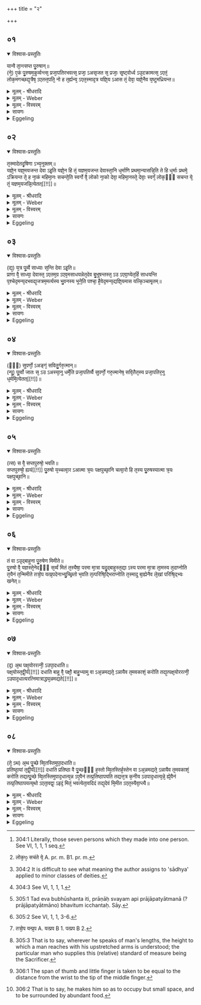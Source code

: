 +++
title = "२"

+++


## ०१


<details open><summary>विश्वास-प्रस्तुतिः</summary>

यान्वै ता᳘न्त्सप्त पु᳘रुषान्॥  
(ने᳘) ए᳘कं पु᳘रुषम᳘कुर्व्वन्त्स᳘ प्रजा᳘पतिरभवत्स᳘ प्रजा᳘ ऽअसृजत स᳘ प्रजाः᳘ सृ᳘ष्ट्वोर्ध्व ऽउ᳘दक्रामत्स᳘ ऽएतं᳘ लोक᳘मगच्छद्य᳘त्रैष᳘ ऽएतत्त᳘पति᳘ नो ह त᳘र्ह्यन्य᳘ ऽएत᳘स्माद᳘त्र यज्ञि᳘य ऽआस तं᳘ देवा᳘ यज्ञे᳘नैव य᳘ष्टुमध्रियन्त॥
</details>

<details><summary>मूलम् - श्रीधरादि</summary>

यान्वै ता᳘न्त्सप्त पु᳘रुषान्॥  
(ने᳘) ए᳘कं पु᳘रुषम᳘कुर्व्वन्त्स᳘ प्रजा᳘पतिरभवत्स᳘ प्रजा᳘ ऽअसृजत स᳘ प्रजाः᳘ सृ᳘ष्ट्वोर्ध्व ऽउ᳘दक्रामत्स᳘ ऽएतं᳘ लोक᳘मगच्छद्य᳘त्रैष᳘ ऽएतत्त᳘पति᳘ नो ह त᳘र्ह्यन्य᳘ ऽएत᳘स्माद᳘त्र यज्ञि᳘य ऽआस तं᳘ देवा᳘ यज्ञे᳘नैव य᳘ष्टुमध्रियन्त॥
</details>

<details><summary>मूलम् - Weber</summary>

यान्वै ता᳘न्त्सप्त पु᳘रुषान्॥  
ए᳘कम् पु᳘रुषम᳘कुर्वन्त्स᳘ प्रजा᳘पतिरभवत्स᳘ प्रजा᳘ असृजत स᳘ प्रजाः᳘ सृॗष्ट्वोर्ध्व उ᳘दक्रामत्स᳘ एतं᳘ लोक᳘मगछद्य᳘त्रैष᳘ एतत्त᳘पतिॗ नो ह त᳘र्ह्यन्य᳘ एत᳘स्माद᳘त्र यज्ञि᳘य आस तं᳘ देवा᳘ यज्ञे᳘नैव य᳘ष्टुमध्रियन्त॥
</details>

<details><summary>मूलम् - विस्वरम्</summary>


</details>

<details><summary>सायणः</summary>

…
</details>

<details><summary>Eggeling</summary>

1. Now the one person which they made out of those seven persons [^egg_575] became this Prajāpati. He produced living beings (or offspring), and having produced living beings he went upwards,--he went to that world where that (sun) now shines. And, indeed, there was then no other (victim) meet for sacrifice but that one (Prajāpati), and the gods set about offering him up in sacrifice.

[^egg_575]: 304:1 Literally, those seven persons which they made into one person. See VI, 1, 1, 1 seq.
</details>


## ०२


<details open><summary>विश्वास-प्रस्तुतिः</summary>

त᳘स्मादेतदृ᳘षिणा ऽभ्य᳘नूक्तम्॥  
यज्ञे᳘न यज्ञ᳘मयजन्त देवा ऽइ᳘ति यज्ञे᳘न हि तं᳘ यज्ञम᳘यजन्त देवास्ता᳘नि ध᳘र्माणि प्रथमा᳘न्यासन्नि᳘ति ते हि ध᳘र्माः प्रथमे᳘ ऽक्रियन्त ते᳘ ह ना᳘कं महिमा᳘नः सचन्ते᳘ति स्वर्गो वै᳘ लोको ना᳘को देवा᳘ महिमा᳘नस्ते᳘ देवाः᳘ स्वर्गं᳘ लोक᳘ᳫँ᳘ सचन्त ये᳘ तं᳘ यज्ञम᳘यजन्नि᳘त्येतत्[[!!]]॥
</details>

<details><summary>मूलम् - श्रीधरादि</summary>

त᳘स्मादेतदृ᳘षिणा ऽभ्य᳘नूक्तम्॥  
यज्ञे᳘न यज्ञ᳘मयजन्त देवा ऽइ᳘ति यज्ञे᳘न हि तं᳘ यज्ञम᳘यजन्त देवास्ता᳘नि ध᳘र्माणि प्रथमा᳘न्यासन्नि᳘ति ते हि ध᳘र्माः प्रथमे᳘ ऽक्रियन्त ते᳘ ह ना᳘कं महिमा᳘नः सचन्ते᳘ति स्वर्गो वै᳘ लोको ना᳘को देवा᳘ महिमा᳘नस्ते᳘ देवाः᳘ स्वर्गं᳘ लोक᳘ᳫँ᳘ सचन्त ये᳘ तं᳘ यज्ञम᳘यजन्नि᳘त्येतत्[[!!]]॥
</details>

<details><summary>मूलम् - Weber</summary>

त᳘स्मादेतदृ᳘षिणाभ्य᳘नूक्तम्॥  
यज्ञे᳘न यज्ञ᳘मयजन्त देवा इ᳘ति यज्ञे᳘न हि तं᳘ यज्ञम᳘यजन्त देवास्ता᳘नि ध᳘र्माणि प्रथमा᳘न्यासन्नि᳘ति ते हि ध᳘र्माः प्रथमे᳘ऽक्रियन्त ते᳘ ह ना᳘कम् महिमा᳘नः सचन्ते᳘ति स्वर्गो वै᳘ लोको ना᳘को देवा᳘ महिमा᳘नस्ते᳘ देवाः᳘ स्वर्गं᳘ लोक᳘ᳫं᳘ सचन्त ये᳘ [^wbr_1] तं᳘ यज्ञम᳘यजन्नि᳘त्येत᳘त्॥  

[^wbr_1]: लोक᳘ᳫ᳘ सचंते ये᳘ A. pr. m. B1. pr. m.
</details>

<details><summary>मूलम् - विस्वरम्</summary>


</details>

<details><summary>सायणः</summary>

…
</details>

<details><summary>Eggeling</summary>

2. Wherefore it is with reference to this that the R̥shi has said (Vāj. S. XXXI, 16, R̥g-veda X, 90, 16), 'The gods offered up sacrifice by sacrifice,'--for by sacrifice they did offer up him (Prajāpati), the sacrifice;--'these were the first ordinances:'--for these laws were instituted first;--'these powers clung unto the firmament,'--the firmament is the world of heaven, and the powers are the gods: thus, 'Those gods who offered up that sacrifice shall cling to the world of heaven;'--
</details>


## ०३


<details open><summary>विश्वास-प्रस्तुतिः</summary>

(द्य᳘) य᳘त्र पू᳘र्व्वे साध्याः स᳘न्ति देवा ऽइ᳘ति॥  
प्राणा वै᳘ साध्या᳘ देवास्त᳘ ऽएतम᳘ग्र ऽएव᳘मसाधयन्नेत᳘देव बु᳘भूषन्तस्त᳘ ऽउ ऽएवा᳘प्येत᳘र्हि साधयन्ति प᳘श्चेद᳘मन्य᳘दभवद्य᳘जत्रम᳘मर्त्यस्य भु᳘वनस्य भूने᳘ति पश्चा᳘ है᳘वेद᳘मन्य᳘द्यज्ञि᳘यमास यत्कि᳘ञ्चामृ᳘तम्॥
</details>

<details><summary>मूलम् - श्रीधरादि</summary>

(द्य᳘) य᳘त्र पू᳘र्व्वे साध्याः स᳘न्ति देवा ऽइ᳘ति॥  
प्राणा वै᳘ साध्या᳘ देवास्त᳘ ऽएतम᳘ग्र ऽएव᳘मसाधयन्नेत᳘देव बु᳘भूषन्तस्त᳘ ऽउ ऽएवा᳘प्येत᳘र्हि साधयन्ति प᳘श्चेद᳘मन्य᳘दभवद्य᳘जत्रम᳘मर्त्यस्य भु᳘वनस्य भूने᳘ति पश्चा᳘ है᳘वेद᳘मन्य᳘द्यज्ञि᳘यमास यत्कि᳘ञ्चामृ᳘तम्॥
</details>

<details><summary>मूलम् - Weber</summary>

य᳘त्र पू᳘र्वे साध्याः स᳘न्ति देवा इ᳘ति॥  
प्राणा वै᳘ साध्या᳘ देवास्त᳘ एतम᳘ग्र एव᳘मसाधयन्नेत᳘देव बु᳘भूषन्तस्त᳘ उ एवा᳘प्येत᳘र्हि साधयन्ति पॗश्चेद᳘मन्य᳘दभवद्य᳘जत्रम᳘मर्त्यस्य भु᳘वनस्य भूने᳘ति पश्चा᳘हैॗवेद᳘मन्य᳘द्यज्ञि᳘यमास यत्किं᳘ चामृ᳘तम्॥
</details>

<details><summary>मूलम् - विस्वरम्</summary>


</details>

<details><summary>सायणः</summary>

…
</details>

<details><summary>Eggeling</summary>

3. 'Where first the perfect gods were,'--the perfect [^egg_576] gods, doubtless, are the vital airs, for it is they that perfected him in the beginning [^egg_577] when they

[^egg_576]: 304:2 It is difficult to see what meaning the author assigns to 'sādhya' applied to minor classes of deities.

[^egg_577]: 304:3 See VI, 1, 1, 1.

were desirous of becoming that (body of Prajāpati [^egg_578]); and even now, indeed, they do perfect (him).--[R̥g-veda X, 149, 3]--'Thereafter this other became meet for sacrifice by the abundance of the immortal world,'--for thereafter, indeed, other things here--whatsoever is immortal--became fit for sacrifice.

[^egg_578]: 305:1 Tad eva bubhūshanta iti, prāṇāḥ svayam api prājāpatyātmanā (? prājāpatyātmāno) bhavitum icchantaḥ. Sāy.
</details>


## ०४


<details open><summary>विश्वास-प्रस्तुतिः</summary>

(ᳫँ᳭) सुपर्णो᳘ ऽअङ्गं᳘ सवितु᳘र्गरु᳘त्मान्॥  
(न्पू᳘) पू᳘र्व्वो जातः स᳘ ऽउ ऽअस्या᳘नु धर्मे᳘ति प्रजा᳘पतिर्व्वै सुपर्णो᳘ गरु᳘त्मानेष᳘ सवि᳘तैत᳘स्य प्रजा᳘पतिर᳘नु ध᳘र्ममि᳘त्येतत्[[!!]]॥
</details>

<details><summary>मूलम् - श्रीधरादि</summary>

(ᳫँ᳭) सुपर्णो᳘ ऽअङ्गं᳘ सवितु᳘र्गरु᳘त्मान्॥  
(न्पू᳘) पू᳘र्व्वो जातः स᳘ ऽउ ऽअस्या᳘नु धर्मे᳘ति प्रजा᳘पतिर्व्वै सुपर्णो᳘ गरु᳘त्मानेष᳘ सवि᳘तैत᳘स्य प्रजा᳘पतिर᳘नु ध᳘र्ममि᳘त्येतत्[[!!]]॥
</details>

<details><summary>मूलम् - Weber</summary>

सुपर्णो᳘ अङ्ग᳘ᳫं᳘ सवितु᳘र्गरु᳘त्मान्॥  
पू᳘र्वो जातः स᳘ उ अस्या᳘नु धर्मे᳘ति प्रजा᳘पतिर्वै᳘ सुपर्णो᳘ गरु᳘त्मानेष᳘ सविॗतैत᳘स्य प्रजा᳘पतिर᳘नु ध᳘र्मनि᳘त्येत᳘त्॥
</details>

<details><summary>मूलम् - विस्वरम्</summary>


</details>

<details><summary>सायणः</summary>

…
</details>

<details><summary>Eggeling</summary>

4. 'Savitr̥'s well-winged eagle verily was first born, and he was according to his ordinance,'--the well-winged eagle, doubtless, is Prajāpati, and Savitr̥ is that (sun): thus, 'In accordance with his (the sun's) law he indeed (comported himself).'
</details>


## ०५


<details open><summary>विश्वास-प्रस्तुतिः</summary>

(त्स) स वै᳘ सप्तपुरुषो᳘ भवति॥  
सप्तपुरुषो᳘ ह्ययं[[!!]] पु᳘रुषो य᳘च्चत्वा᳘र ऽआत्मा त्र᳘यः पक्षपुच्छा᳘नि चत्वा᳘रो हि त᳘स्य पु᳘रुषस्यात्मा त्र᳘यः पक्षपुच्छा᳘नि॥
</details>

<details><summary>मूलम् - श्रीधरादि</summary>

(त्स) स वै᳘ सप्तपुरुषो᳘ भवति॥  
सप्तपुरुषो᳘ ह्ययं[[!!]] पु᳘रुषो य᳘च्चत्वा᳘र ऽआत्मा त्र᳘यः पक्षपुच्छा᳘नि चत्वा᳘रो हि त᳘स्य पु᳘रुषस्यात्मा त्र᳘यः पक्षपुच्छा᳘नि॥
</details>

<details><summary>मूलम् - Weber</summary>

स वै᳘ सप्तपुरुषो᳘ भवति॥  
सप्तपुरुषो ह्य᳘यम् पु᳘रुषो य᳘च्चत्वा᳘र आत्मा त्र᳘यः पक्षपुछा᳘नि चत्वा᳘रो हि त᳘स्य पु᳘रुषस्यात्मा त्र᳘यः पक्षपुछा᳘नि॥
</details>

<details><summary>मूलम् - विस्वरम्</summary>


</details>

<details><summary>सायणः</summary>

…
</details>

<details><summary>Eggeling</summary>

5. He indeed consists of seven persons, for that Person [^egg_579] consisted of seven persons;--to wit, the body of four, and the wings and tail of three, for of four the body of that Person consisted, and of three his wings and tail.

[^egg_579]: 305:2 See VI, 1, 1, 3-6.
</details>


## ०६


<details open><summary>विश्वास-प्रस्तुतिः</summary>

तं वा ऽउ᳘द्बाहुना पु᳘रुषेण मिमीते॥  
पु᳘रुषो वै᳘ यज्ञस्ते᳘नेदᳫँ᳭ स᳘र्व्वं मितं त᳘स्यैषा᳘ परमा मा᳘त्रा यदु᳘द्बाहुस्त᳘द्या ऽस्य परमा मा᳘त्रा ता᳘मस्य त᳘दाप्नोति त᳘यैनं त᳘न्मिमीते तत्रो᳘प यत्प्र᳘पदेनाभ्यु᳘च्छ्रितो भ᳘वति त᳘त्परिश्रि᳘द्भिराप्नोति त᳘स्मादु बा᳘ह्येनैव ले᳘खां परिश्रि᳘द्भ्यः खनेत्॥
</details>

<details><summary>मूलम् - श्रीधरादि</summary>

तं वा ऽउ᳘द्बाहुना पु᳘रुषेण मिमीते॥  
पु᳘रुषो वै᳘ यज्ञस्ते᳘नेदᳫँ᳭ स᳘र्व्वं मितं त᳘स्यैषा᳘ परमा मा᳘त्रा यदु᳘द्बाहुस्त᳘द्या ऽस्य परमा मा᳘त्रा ता᳘मस्य त᳘दाप्नोति त᳘यैनं त᳘न्मिमीते तत्रो᳘प यत्प्र᳘पदेनाभ्यु᳘च्छ्रितो भ᳘वति त᳘त्परिश्रि᳘द्भिराप्नोति त᳘स्मादु बा᳘ह्येनैव ले᳘खां परिश्रि᳘द्भ्यः खनेत्॥
</details>

<details><summary>मूलम् - Weber</summary>

तं वा उ᳘द्बाहुना पु᳘रुषेण मिमीते॥  
पु᳘रुषो वै᳘ यज्ञस्ते᳘नेदᳫं स᳘र्वम् मितं त᳘स्यैषा᳘ परमा मा᳘त्रा यदु᳘द्बाहुस्तॗद्यास्य परमा मा᳘त्रा ता᳘मस्य त᳘दाप्नोति त᳘यैनं त᳘न्मिमीते तत्रो᳘प यत्प्र᳘पदेनाभ्यु᳘छ्रितो [^wbr_2] भ᳘वति त᳘त्परिश्रि᳘द्भिराप्नोति त᳘स्मादु बा᳘ह्येनैव ले᳘खाम् परिश्रि᳘द्भ्यः खनेत्॥  

[^wbr_2]: तत्रो᳘प यन्प्र᳘प A. यत्प्रप B 1. पत्प्रप B 2.
</details>

<details><summary>मूलम् - विस्वरम्</summary>


</details>

<details><summary>सायणः</summary>

…
</details>

<details><summary>Eggeling</summary>

6. He measures it (the altar) by the man with upstretched arms [^egg_580]; for the sacrifice is a man, and by him everything here is measured; and that is his highest measure when he stands with up-stretched arms: he thus secures for him what is his highest measure, and therewith he then measures it. And what (space) there is over and above that when he is raised on the forepart of his foot, that he secures by the enclosing-stones; and hence he

[^egg_580]: 305:3 That is to say, wherever he speaks of man's lengths, the height to which a man reaches with his upstretched arms is understood; the particular man who supplies this (relative) standard of measure being the Sacrificer.

should dig a line for the enclosing-stones outside (the altar-ground).
</details>


## ०७


<details open><summary>विश्वास-प्रस्तुतिः</summary>

(द᳘) अ᳘थ पक्ष᳘योररत्नी᳘ ऽउपा᳘दधाति॥  
पक्ष᳘योस्त᳘द्वी᳘र्यं[[!!]] दधाति बाहू वै᳘ पक्षौ᳘ बाहु᳘भ्यामु वा ऽअ᳘न्नमद्यते᳘ ऽन्नायैव त᳘मवकाशं᳘ करोति तद्य᳘त्पक्ष᳘योररत्नी᳘ ऽउपाद᳘धात्यरत्निमात्राद्ध्य᳘न्नमद्यते[[!!]]॥
</details>

<details><summary>मूलम् - श्रीधरादि</summary>

(द᳘) अ᳘थ पक्ष᳘योररत्नी᳘ ऽउपा᳘दधाति॥  
पक्ष᳘योस्त᳘द्वी᳘र्यं[[!!]] दधाति बाहू वै᳘ पक्षौ᳘ बाहु᳘भ्यामु वा ऽअ᳘न्नमद्यते᳘ ऽन्नायैव त᳘मवकाशं᳘ करोति तद्य᳘त्पक्ष᳘योररत्नी᳘ ऽउपाद᳘धात्यरत्निमात्राद्ध्य᳘न्नमद्यते[[!!]]॥
</details>

<details><summary>मूलम् - Weber</summary>

अ᳘थ पक्ष᳘योररत्नी᳘ उपा᳘दधाति॥  
पक्ष᳘योस्त᳘द्वीर्यं᳘ दधाति बाहू वै᳘ पक्षौ᳘ बाहु᳘भ्यामु वा अ᳘न्नमद्यते᳘ऽन्नायैव त᳘मवकाशां᳘ करोति तद्य᳘त्पक्ष᳘योररत्नी᳘ उपाद᳘धात्यरत्निमात्राद्ध्य᳘न्नमद्य᳘ते॥
</details>

<details><summary>मूलम् - विस्वरम्</summary>


</details>

<details><summary>सायणः</summary>

…
</details>

<details><summary>Eggeling</summary>

7. Two cubits he gives to the two wings: he thereby lays strength into the wings. And the wings are (the bird's) arms, and by means of the arms food is eaten: it is thus for the sake of food that he gives them that space; and when he gives two cubits to the two wings, it is because food is taken from the distance of a cubit.
</details>


## ०८


<details open><summary>विश्वास-प्रस्तुतिः</summary>

(ते᳘ ऽथ) अ᳘थ पु᳘च्छे व्वि᳘तस्तिमुपा᳘दधाति॥  
प्रतिष्ठा᳘यां त᳘द्वी᳘र्यं[[!!]] दधाति प्रतिष्ठा वै पु᳘च्छᳫँ᳭ ह᳘स्तो व्वि᳘तस्तिर्ह᳘स्तेन वा ऽअ᳘न्नमद्यते᳘ ऽन्नायैव त᳘मवकाशं᳘ करोति तद्यत्पु᳘च्छे व्वि᳘तस्तिमुपाद᳘धात्य᳘न्न ऽए᳘वैनं तत्प्र᳘तिष्ठापयति तद्यत्त᳘त्र क᳘नीय ऽउपाद᳘धात्य᳘न्ने᳘ ह्ये᳘वैनं तत्प्र᳘तिष्ठापयत्य᳘थो ऽएता᳘वद्वा᳘ ऽइदं᳘ मितं᳘ भवत्येता᳘वदिदं तद्य᳘देवं मि᳘मीत ऽएत᳘स्यैवा᳘प्त्यै॥
</details>

<details><summary>मूलम् - श्रीधरादि</summary>

(ते᳘ ऽथ) अ᳘थ पु᳘च्छे व्वि᳘तस्तिमुपा᳘दधाति॥  
प्रतिष्ठा᳘यां त᳘द्वी᳘र्यं[[!!]] दधाति प्रतिष्ठा वै पु᳘च्छᳫँ᳭ ह᳘स्तो व्वि᳘तस्तिर्ह᳘स्तेन वा ऽअ᳘न्नमद्यते᳘ ऽन्नायैव त᳘मवकाशं᳘ करोति तद्यत्पु᳘च्छे व्वि᳘तस्तिमुपाद᳘धात्य᳘न्न ऽए᳘वैनं तत्प्र᳘तिष्ठापयति तद्यत्त᳘त्र क᳘नीय ऽउपाद᳘धात्य᳘न्ने᳘ ह्ये᳘वैनं तत्प्र᳘तिष्ठापयत्य᳘थो ऽएता᳘वद्वा᳘ ऽइदं᳘ मितं᳘ भवत्येता᳘वदिदं तद्य᳘देवं मि᳘मीत ऽएत᳘स्यैवा᳘प्त्यै॥
</details>

<details><summary>मूलम् - Weber</summary>

अ᳘थ पु᳘छे वि᳘तस्तिमुपा᳘दधाति॥  
प्रतिष्ठा᳘यां त᳘द्वीर्यं᳘ दधाति प्रतिष्ठा वै पु᳘छᳫं ह᳘स्तो वि᳘तस्तिर्ह᳘स्तेन वा अ᳘न्नमद्यते᳘ऽन्नायैव त᳘मवकाशं᳘ करोति तद्यत्पु᳘छे वि᳘तस्तिमुपाद᳘धात्य᳘न्न एॗवैनं तत्प्र᳘तिष्ठापयति तद्यत्त᳘त्र क᳘नीय उपाद᳘धात्य᳘न्नेॗह्येॗवैनं तत्प्र᳘तिष्ठापयत्य᳘थो एता᳘वद्वा᳘ इद᳘म् मित᳘म् भवत्येता᳘वदिदं तद्य᳘देवम् मि᳘मीत एत᳘स्यैवा᳘प्त्यै॥
</details>

<details><summary>मूलम् - विस्वरम्</summary>


</details>

<details><summary>सायणः</summary>

…
</details>

<details><summary>Eggeling</summary>

8. To the tail he gives a span: he thus lays strength into the support, for the tail is the support. The span means the hand [^egg_581], and by means of the hand food is eaten: it is thus for the sake of food that he gives it that space; and when he gives a span to the tail, he thereby settles him (Agni) in (the midst of) food; and when he gives less (space) to this (part of the body), it is because he thereby settles him in (the midst of) food [^egg_582]. But, indeed, so much does this (the bird's wing) measure, and so much this (the bird's tail), and hence when he thus measures them, it is for the sake of securing for him that (natural measure).

[^egg_581]: 306:1 The span of thumb and little finger is taken to be equal to the distance from the wrist to the tip of the middle finger.

[^egg_582]: 306:2 That is to say, he makes him so as to occupy but small space, and to be surrounded by abundant food.
</details>


